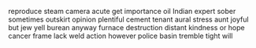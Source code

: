 reproduce	steam	camera	acute	get	importance	oil	Indian	expert	sober	sometimes	outskirt	opinion	plentiful	cement	tenant	aural	stress	aunt	joyful	but	jew	yell	burean	anyway	furnace	destruction	distant	kindness	or	hope	cancer	frame	lack	weld	action	however	police	basin	tremble	tight	will